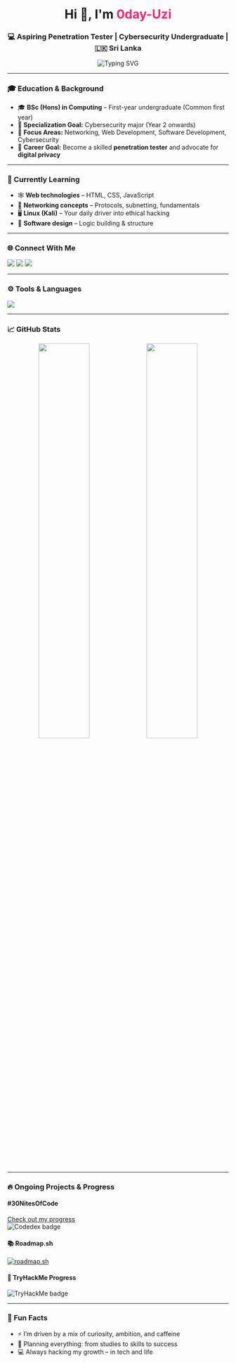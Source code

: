 <h1 align="center">Hi 👋, I'm <span style="color:#f92672;">0day-Uzi</span></h1>
<h3 align="center">💻 Aspiring Penetration Tester | Cybersecurity Undergraduate | 🇱🇰 Sri Lanka</h3>

<div align="center">
  <img src="https://readme-typing-svg.demolab.com?font=Fira+Code&size=22&pause=1000&color=00F7FF&center=true&vCenter=true&width=500&lines=Focused+on+Cybersecurity+and+Privacy;Always+learning%2C+always+improving;Building+a+future+in+Pen+Testing..." alt="Typing SVG" />
</div>

---

### 🎓 Education & Background
- 🎓 **BSc (Hons) in Computing** – First-year undergraduate (Common first year)
- 💼 **Specialization Goal:** Cybersecurity major (Year 2 onwards)
- 📍 **Focus Areas:** Networking, Web Development, Software Development, Cybersecurity
- 🎯 **Career Goal:** Become a skilled **penetration tester** and advocate for **digital privacy**

---

### 🔧 Currently Learning
- 🕸️ **Web technologies** – HTML, CSS, JavaScript
- 🧠 **Networking concepts** – Protocols, subnetting, fundamentals
- 🖥️ **Linux (Kali)** – Your daily driver into ethical hacking
- 🧩 **Software design** – Logic building & structure

---

### 🌐 Connect With Me
<p align="left">
  <a href="https://linkedin.com/in/uzman-badurdeen" target="_blank"><img src="https://img.shields.io/badge/LinkedIn-blue?logo=linkedin&style=for-the-badge" /></a>
  <a href="https://www.hackerrank.com/uzmanbad" target="_blank"><img src="https://img.shields.io/badge/HackerRank-2EC866?logo=HackerRank&style=for-the-badge" /></a>
  <a href="https://www.leetcode.com/babycoder_28" target="_blank"><img src="https://img.shields.io/badge/LeetCode-yellow?logo=leetcode&style=for-the-badge" /></a>
</p>

---

### ⚙️ Tools & Languages
<p align="left">
  <img src="https://skillicons.dev/icons?i=html,css,js,python,linux,github,vscode,bash" />
</p>

---

### 📈 GitHub Stats
<p align="center">
  <img src="https://github-readme-stats.vercel.app/api?username=0day-uzi&show_icons=true&theme=tokyonight" width="48%" />
  <img src="https://github-readme-stats.vercel.app/api/top-langs/?username=0day-uzi&layout=compact&theme=tokyonight" width="48%" />
</p>

---

### 🔥 Ongoing Projects & Progress

#### #30NitesOfCode
[Check out my progress](https://www.codedex.io/@Uziiii/30-nites-of-code)  
<img src="https://www.codedex.io/api/petStatus?user=Uziiii" alt="Codedex badge" />

#### 📚 Roadmap.sh
[![roadmap.sh](https://roadmap.sh/card/wide/6789f81498c00f7117b260fb?variant=dark)](https://roadmap.sh)

#### 🧠 TryHackMe Progress
<img src="https://tryhackme-badges.s3.amazonaws.com/AbitLost.png" alt="TryHackMe badge" />

---

### 🧠 Fun Facts
- ⚡ I’m driven by a mix of curiosity, ambition, and caffeine
- 🧭 Planning everything: from studies to skills to success
- 💻 Always hacking my growth – in tech and life
